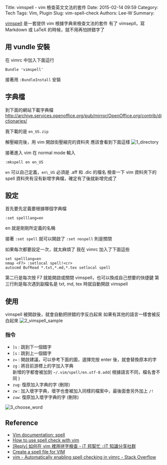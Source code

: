 Title: vimspell - vim 檢查英文文法的套件
Date: 2015-02-14 09:59
Category: Tech
Tags: Vim, Plugin
Slug: vim-spell-check
Authors: Lee-W
Summary:

[vimspell](http://www.vim.org/scripts/script.php?script_id=465) 是一套提供 vim 根據字典來檢查文法的套件
有了 vimsepll，寫 Markdown 或 LaTeX 的時候，就不用再怕拼錯字了

<!--more-->

## 用 vundle 安裝

在 vimrc 中加入下面這行

```vim
Bundle 'vimspell'
```

接著用 `:BundleInstall` 安裝


## 字典檔
到下面的網站下載字典檔
http://archive.services.openoffice.org/pub/mirror/OpenOffice.org/contrib/dictionaries/

我下載的是 `en_US.zip`

解壓縮完後，用 vim 開啟街壓縮完的資料夾
應該會看到下面這樣
![1_directory]({static}/images/posts-image/2015-02-14-vim-spell-check/gLWMnmW.png)

接著進入 vim 在 normal mode 輸入

```vim
:mkspell en en_US
```

`en` 可以自己定義，`en\_US` 必須是 .aff 和 .dic 的檔名
檢查一下 vim 資料夾下的 spell 資料夾有沒有新增字典檔，確定有了後就新增完成了

## 設定

首先要先定義要根據哪個字典檔

```vim
:set spelllang=en
```

en 就是剛剛所定義的名稱

接著 `:set spell` 就可以開啟了
`:set nospell` 則是關閉

如果每次都要設定一次，就太麻煩了
我在 vimrc 加入了下面這些

```vim
set spelllang=en
nmap <F7> :setlocal spell!<cr>
autocmd BufRead *.txt,*.md,*.tex setlocal spell
```

第二行是每次按 F7 就能開啟或關閉 vimspell，也可以換成自己想要的快捷鍵
第三行則是每次遇到副檔名是 txt, md, tex 時就自動開啟 vimspell

## 使用

vimspell 被開啟後，就會自動把拼錯的字反白起來
如果有其他的語言一樣會被反白起來
![2_vimspell_sample]({static}/images/posts-image/2015-02-14-vim-spell-check/MGjdAoq.png)

### 指令

* `]s` : 跳到下一個錯字
* `[s` : 跳到上一個錯字
* `z=` : 開啟建議，可以參考下面的圖，選擇完按 enter 後，就會替換原本的字
* `zg` : 將目前游標上的字加入字典  
         新增的字都會被加到 `~/.vim/spell/en.utf-8.add`( 根據語言不同，檔名會不同 )
* `zug`: 復原加入字典的字 (刪除)
* `zw` : 加入壞字字典，壞字也會被加入同樣的檔案中，最後面會另外加上 `/!`
* `zuw`: 復原加入壞字字典的字 (刪除)

![3_choose_word]({static}/images/posts-image/2015-02-14-vim-spell-check/NWHCakj.png)

## Reference

* [Vim documentation: spell](http://vimdoc.sourceforge.net/htmldoc/spell.html)
* [How to use spell check with vim](http://www.go2linux.org/linux/2010/10/how-use-spell-check-vim-795)
* [[Reply] 如何在 vim 裡用拼字檢查 - iT 邦幫忙 ::IT 知識分享社群](http://ithelp.ithome.com.tw/question/10055602)
* [Create a spell file for VIM](http://henry.precheur.org/vim/create_spell_file_for_vim)
* [vim - Automatically enabling spell checking in vimrc - Stack Overflow](http://stackoverflow.com/questions/7286207/automatically-enabling-spell-checking-in-vimrc)
